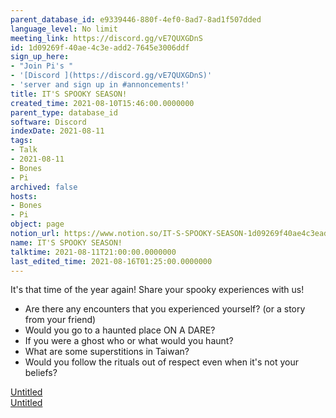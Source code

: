 ```yaml
---
parent_database_id: e9339446-880f-4ef0-8ad7-8ad1f507dded
language_level: No limit
meeting_link: https://discord.gg/vE7QUXGDnS
id: 1d09269f-40ae-4c3e-add2-7645e3006ddf
sign_up_here:
- "Join Pi's "
- '[Discord ](https://discord.gg/vE7QUXGDnS)'
- 'server and sign up in #annoncements!'
title: IT'S SPOOKY SEASON!
created_time: 2021-08-10T15:46:00.0000000
parent_type: database_id
software: Discord
indexDate: 2021-08-11
tags:
- Talk
- 2021-08-11
- Bones
- Pi
archived: false
hosts:
- Bones
- Pi
object: page
notion_url: https://www.notion.so/IT-S-SPOOKY-SEASON-1d09269f40ae4c3eadd27645e3006ddf
name: IT'S SPOOKY SEASON!
talktime: 2021-08-11T21:00:00.0000000
last_edited_time: 2021-08-16T01:25:00.0000000
---
```


It's that time of the year again! Share your spooky experiences with us!
   - Are there any encounters that you experienced yourself? (or a story from your friend)
   - Would you go to a haunted place ON A
  DARE?
   - If you were a ghost who or what would you haunt?
   - What are some superstitions in Taiwan?
   - Would you follow the rituals out of respect even when it's not your beliefs?


[Untitled](https://www.notion.so/12c4a9e645d54aefa860b5f927a0b220)   
[Untitled](https://www.notion.so/482e61b02b9c4456b2b4fe86bb7544c6)   







